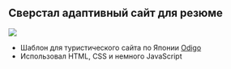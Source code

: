 ## Сверстал адаптивный сайт для резюме
![](./img/favicon/favicon.ico)
- Шаблон для туристического сайта по Японии [Odigo](https://kirilllagutin.github.io/TravelOdigo/)
- Использовал HTML, CSS и немного JavaScript
